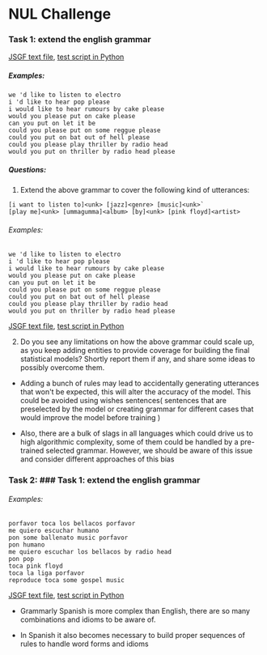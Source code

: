 # NUL Challenge  

### Task 1: extend the english grammar
 
[JSGF text file](https://github.com/TianaQ/nlu-challenge/blob/master/JSGF_en_ext.txt), [test script in Python](https://github.com/TianaQ/nlu-challenge/blob/master/test.py)  

##### Examples:  
```
we 'd like to listen to electro
i 'd like to hear pop please
i would like to hear rumours by cake please
would you please put on cake please
can you put on let it be
could you please put on some reggue please
could you put on bat out of hell please
could you please play thriller by radio head
would you put on thriller by radio head please
```
##### Questions: 

1. Extend the above grammar to cover the following kind of utterances:
```
[i want to listen to]<unk> [jazz]<genre> [music]<unk>`
[play me]<unk> [ummagumma]<album> [by]<unk> [pink floyd]<artist>
```
###### Examples:  
```
we 'd like to listen to electro
i 'd like to hear pop please
i would like to hear rumours by cake please
would you please put on cake please
can you put on let it be
could you please put on some reggue please
could you put on bat out of hell please
could you please play thriller by radio head
would you put on thriller by radio head please
```
[JSGF text file](https://github.com/NILodio/nl-challenge/blob/master/base_us_ext_JSGF.txt), [test script in Python](https://github.com/NILodio/nl-challenge/blob/master/solution.py)  

2. Do you see any limitations on how the above grammar could scale up, as you keep adding entities to
provide coverage for building the final statistical models?
Shortly report them if any, and share some ideas to possibly overcome them.

* Adding a bunch of rules may lead to accidentally generating utterances that won't be expected, this will alter the accuracy of the model. This could be avoided using wishes sentences( sentences that are preselected by the model  or creating grammar for different cases that would improve the model before training )

* Also, there are a bulk of slags in all languages which could drive us to 
high algorithmic complexity, some of them could be handled by a pre-trained selected grammar. However, we should be aware of this issue and consider different approaches of this bias 


### Task 2: ### Task 1: extend the english grammar

###### Examples:  
```
porfavor toca los bellacos porfavor
me quiero escuchar humano
pon some ballenato music porfavor
pon humano
me quiero escuchar los bellacos by radio head
pon pop
toca pink floyd
toca la liga porfavor
reproduce toca some gospel music
```
[JSGF text file](https://github.com/NILodio/nl-challenge/blob/master/base_es_ext_JSGF.txt), [test script in Python](https://github.com/NILodio/nl-challenge/blob/master/solution.py)  

* Grammarly Spanish is more complex than English, there are so many combinations and idioms to be aware of.

* In Spanish it also becomes necessary to build proper sequences of rules to handle word forms and idioms